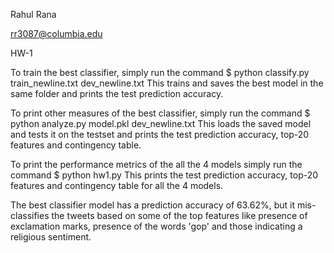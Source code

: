 Rahul Rana

rr3087@columbia.edu

HW-1

To train the best classifier, simply run the command
$ python classify.py train_newline.txt dev_newline.txt
This trains and saves the best model in the same folder and prints the test prediction accuracy.

To print other measures of the best classifier, simply run the command
$ python analyze.py model.pkl dev_newline.txt
This loads the saved model and tests it on the testset and prints the test prediction accuracy, top-20 features and contingency table.

To print the performance metrics of the all the 4 models simply run the command
$ python hw1.py
This prints the test prediction accuracy, top-20 features and contingency table for all the 4 models.

The best classifier model has a prediction accuracy of 63.62%, but it mis-classifies the tweets based on some of the top features like presence of exclamation marks, presence of the words 'gop' and those indicating a religious sentiment.

